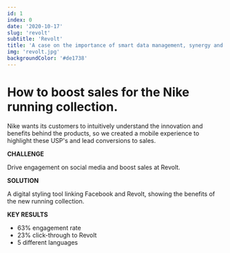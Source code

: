 ```yaml
---
id: 1
index: 0
date: '2020-10-17'
slug: 'revolt'
subtitle: 'Revolt'
title: 'A case on the importance of smart data management, synergy and personalization.'
img: 'revolt.jpg'
backgroundColor: '#de1738'
---
```


# How to boost sales for the Nike running collection.

Nike wants its customers to intuitively understand the innovation and benefits behind the products, so we created a mobile experience to highlight these USP's and lead conversions to sales.

**CHALLENGE**

Drive engagement on social media and boost sales at Revolt.

**SOLUTION**

A digital styling tool linking Facebook and Revolt, showing the benefits of the new running collection.

**KEY RESULTS**
- 63% engagement rate
- 23% click-through to Revolt
- 5 different languages

